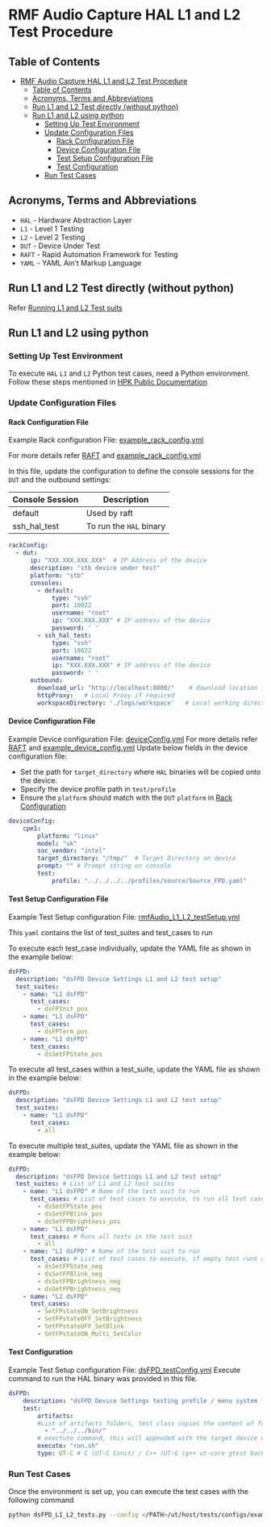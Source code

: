 # RMF Audio Capture HAL L1 and L2 Test Procedure

## Table of Contents


- [RMF Audio Capture HAL L1 and L2 Test Procedure](#rmf-audio-capture-hal-l1-and-l2-test-procedure)
  - [Table of Contents](#table-of-contents)
  - [Acronyms, Terms and Abbreviations](#acronyms-terms-and-abbreviations)
  - [Run L1 and L2 Test directly (without python)](#run-l1-and-l2-test-directly-without-python)
  - [Run L1 and L2 using python](#run-l1-and-l2-using-python)
    - [Setting Up Test Environment](#setting-up-test-environment)
    - [Update Configuration Files](#update-configuration-files)
      - [Rack Configuration File](#rack-configuration-file)
      - [Device Configuration File](#device-configuration-file)
      - [Test Setup Configuration File](#test-setup-configuration-file)
      - [Test Configuration](#test-configuration)
    - [Run Test Cases](#run-test-cases)

## Acronyms, Terms and Abbreviations

- `HAL`    - Hardware Abstraction Layer
- `L1`     - Level 1 Testing
- `L2`     - Level 2 Testing
- `DUT`    - Device Under Test
- `RAFT`   - Rapid Automation Framework for Testing
- `YAML`   - YAML Ain't Markup Language

## Run L1 and L2 Test directly (without python)

Refer [Running L1 and L2 Test suits](https://github.com/rdkcentral/rdk-hpk-documentation/tree/1.4.5?tab=readme-ov-file#running-the-l1-l2-test-suite-on-the-target)

## Run L1 and L2 using python

### Setting Up Test Environment

To execute `HAL` `L1` and `L2` Python test cases, need a Python environment. Follow these steps mentioned in [HPK Public Documentation](https://github.com/rdkcentral/rdk-hpk-documentation/?tab=readme-ov-file#installing-the-python-environment-for-l3-testing-suite)

### Update Configuration Files

#### Rack Configuration File

Example Rack configuration File: [example_rack_config.yml](../../../../ut/host/tests/configs/example_rack_config.yml)

For more details refer [RAFT](https://github.com/rdkcentral/python_raft/blob/1.0.0/README.md) and [example_rack_config.yml](https://github.com/rdkcentral/python_raft/blob/1.0.0/examples/configs/example_rack_config.yml)

In this file, update the configuration to define the console sessions for the `DUT` and the outbound settings:

|Console Session|Description|
|---------------|-----------|
|default|Used by raft|
|ssh_hal_test|To run the `HAL` binary|

```yaml
rackConfig:
  - dut:
      ip: "XXX.XXX.XXX.XXX"  # IP Address of the device
      description: "stb device under test"
      platform: "stb"
      consoles:
        - default:
            type: "ssh"
            port: 10022
            username: "root"
            ip: "XXX.XXX.XXX" # IP address of the device
            password: ' '
        - ssh_hal_test:
            type: "ssh"
            port: 10022
            username: "root"
            ip: "XXX.XXX.XXX" # IP address of the device
            password: ' '
      outbound:
        download_url: "http://localhost:8000/"    # download location for the CPE device
        httpProxy:   # Local Proxy if required
        workspaceDirectory: './logs/workspace'   # Local working directory
```
#### Device Configuration File
Example Device configuration File: [deviceConfig.yml](ut/host/tests/configs/deviceConfig.yml)
For more details refer [RAFT](https://github.com/rdkcentral/python_raft/blob/1.0.0/README.md) and [example_device_config.yml](https://github.com/rdkcentral/python_raft/blob/1.0.0/examples/configs/example_device_config.yml)
Update below fields in the device configuration file:
- Set the path for `target_directory` where `HAL` binaries will be copied onto the device.
- Specify the device profile path in `test/profile`
- Ensure the `platform` should match with the `DUT` `platform` in [Rack Configuration](#rack-configuration-file)

```yaml
deviceConfig:
    cpe1:
        platform: "linux"
        model: "uk"
        soc_vendor: "intel"
        target_directory: "/tmp/"  # Target Directory on device
        prompt: "" # Prompt string on console
        test:
            profile: "../../../../profiles/source/Source_FPD.yaml"
```

#### Test Setup Configuration File

Example Test Setup configuration File: [rmfAudio_L1_L2_testSetup.yml](../../../ut/host/tests/L1_L2_TestCases/rmfAudio_L1_L2_testSetup.yml)

This `yaml` contains the list of test_suites and test_cases to run

To execute each test_case individually, update the YAML file as shown in the example below:

```yaml
dsFPD:
  description: "dsFPD Device Settings L1 and L2 test setup"
  test_suites:
    - name: "L1 dsFPD"
      test_cases:
        - dsFPInit_pos
    - name: "L1 dsFPD"
      test_cases:
        - dsFPTerm_pos
    - name: "L1 dsFPD"
      test_cases:
        - dsSetFPState_pos
```

To execute all test_cases within a test_suite, update the YAML file as shown in the example below:

```yaml
dsFPD:
  description: "dsFPD Device Settings L1 and L2 test setup"
  test_suites:
    - name: "L1 dsFPD"
      test_cases:
        - all
```

To execute multiple test_suites, update the YAML file as shown in the example below:

```yaml
dsFPD:
  description: "dsFPD Device Settings L1 and L2 test setup"
  test_suites: # List of L1 and L2 test suites
    - name: "L1 dsFPD" # Name of the test suit to run
      test_cases: # List of test cases to execute, to run all test cases in test suite with R option use `all`
        - dsSetFPState_pos
        - dsSetFPBlink_pos
        - dsSetFPBrightness_pos
    - name: "L1 dsFPD"
      test_cases: # Runs all tests in the test suit
        - all
    - name: "L1 dsFPD" # Name of the test suit to run
      test_cases: # List of test cases to execute, if empty test runs all test cases with `r` option
        - dsSetFPState_neg
        - dsSetFPBlink_neg
        - dsSetFPBrightness_neg
        - dsGetFPBrightness_neg
    - name: "L2 dsFPD"
      test_cases:
        - SetFPstateON_SetBrightness
        - SetFPstateOFF_SetBrightness
        - SetFPstateOFF_SetBlink
        - SetFPstateON_Multi_SetColor
```
#### Test Configuration
Example Test Setup configuration File: [dsFPD_testConfig.yml](../../../host/tests/dsClasses/dsFPD_testConfig.yml)
Execute command to run the HAL binary was provided in this file.
```yaml
dsFPD:
    description: "dsFPD Device Settings testing profile / menu system for UT"
    test:
        artifacts:
        #List of artifacts folders, test class copies the content of folder to the target device workspace
          - "../../../bin/"
        # exectute command, this will appended with the target device workspace path
        execute: "run.sh"
        type: UT-C # C (UT-C Cunit) / C++ (UT-G (g++ ut-core gtest backend))
```
### Run Test Cases
Once the environment is set up, you can execute the test cases with the following command
```bash
python dsFPD_L1_L2_tests.py --config </PATH>/ut/host/tests/configs/example_rack_config.yml --deviceConfig </PATH>/ut/host/tests/configs/deviceConfig.yml
```